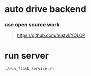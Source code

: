 # auto drive backend
### use open source work
> https://github.com/hustvl/YOLOP

# run server
`./run_flask_service.sh`